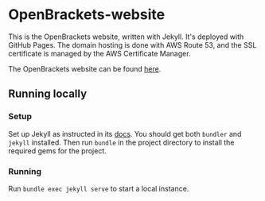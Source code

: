 # OpenBrackets-website

This is the OpenBrackets website, written with Jekyll.
It's deployed with GitHub Pages.
The domain hosting is done with AWS Route 53, and the SSL certificate is managed by the AWS Certificate Manager.

The OpenBrackets website can be found [here](https://openbrackets.us/).

## Running locally

### Setup
Set up Jekyll as instructed in its [docs](https://jekyllrb.com/docs/installation/).
You should get both `bundler` and `jekyll` installed.
Then run `bundle` in the project directory to install the required gems for the project.

### Running
Run `bundle exec jekyll serve` to start a local instance.
